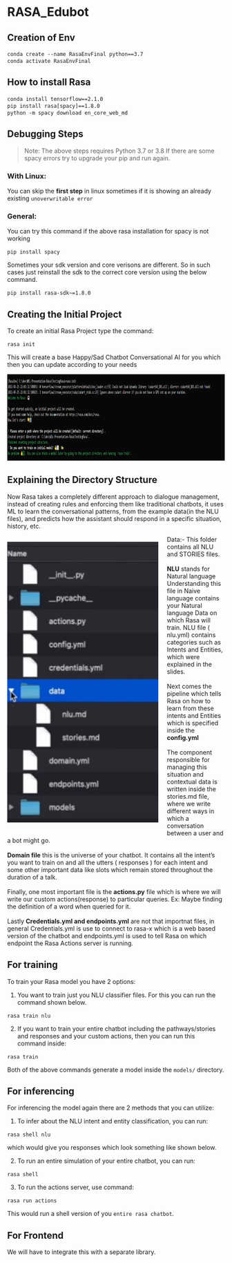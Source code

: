 # RASA_Edubot

## Creation of Env
```
conda create --name RasaEnvFinal python==3.7
conda activate RasaEnvFinal
```

## How to install Rasa

```
conda install tensorflow==2.1.0
pip install rasa[spacy]==1.8.0
python -m spacy download en_core_web_md
```

## Debugging Steps

>Note: The above steps requires Python 3.7 or 3.8
If there are some spacy errors try to upgrade your pip and run again.

### **With Linux**:

You can skip the **first step** in linux sometimes if it is showing an already existing `unoverwritable error`

### **General**:

You can try this command if the above rasa installation for spacy is not working
```
pip install spacy
```

Sometimes your sdk version and core verisons are different. So in such cases just reinstall the sdk to the correct core version using the below command.

```
pip install rasa-sdk~=1.8.0
```

## Creating the Initial Project
To create an initial Rasa Project type the command:
```
rasa init
```
This will create a base Happy/Sad Chatbot Conversational AI for you which then you can update according to your needs

<img src="images/rasa_init.png" height="200" width="900">

## Explaining the Directory Structure
Now Rasa takes a completely different approach to dialogue management, instead of creating rules and enforcing them like traditional chatbots, it uses ML to learn the conversational patterns, from the example data(in the NLU files), and predicts how the assistant should respond in a specific situation, history, etc.

 <p style="float:left">
    <img src="images/DirectoryStructure.png" height="650" width= "350"style="margin-right:20px;">
    <p>
        Data:- This folder contains all NLU and STORIES files. <br><br>
        <strong>NLU</strong> stands for Natural language Understanding this file in Naive language contains your Natural language Data on which Rasa will train. NLU file ( nlu.yml) contains categories such as Intents and Entities, which were explained in the slides.
        <br><br>
        Next comes the pipeline which tells Rasa on how to learn from these intents and Entities which is specified inside the <strong> config.yml </strong>
        <br><br>
        The component responsible for managing this situation and contextual data is written inside the stories.md file, where we write different ways in which a conversation between a user and a bot might go.
        <br><br>
        <strong>Domain file</strong> this is the universe of your chatbot. It contains all the intent’s you want to train on and all the utters ( responses ) for each intent and some other important data like slots which remain stored throughout the duration of a talk.
        <br><br>
        Finally, one most important file is the <strong>actions.py</strong> file which is where we will write our custom actions(response) to particular queries. Ex: Maybe finding the definition of a word when queried for it.
        <br><br>
        Lastly <strong>Credentials.yml and endpoints.yml</strong> are not that importnat files, in general Credentials.yml is use to connect to rasa-x which is a web based version of the chatbot and endpoints.yml is used to tell Rasa on which endpoint the Rasa Actions server is running.
    </p>
 </p>

## For training
To train your Rasa model you have 2 options:
1. You want to train just you NLU classifier files. For this you can run the command shown below.
```
rasa train nlu
```
2. If you want to train your entire chatbot including the pathways/stories and responses and your custom actions, then you can run this command inside:
```
rasa train
```
Both of the above commands generate a model inside the `models/` directory.

## For inferencing

For inferencing the model again there are 2 methods that you can utilize:
1. To infer about the NLU intent and entity classification, you can run:
```
rasa shell nlu
```
which would give you responses which look something like shown below. <br>

2. To run an entire simulation of your entire chatbot, you can run:
```
rasa shell
```

3. To run the actions server, use command:
```
rasa run actions
```


This would run a shell version of you `entire rasa chatbot`.


## For Frontend
We will have to integrate this with a separate library.

